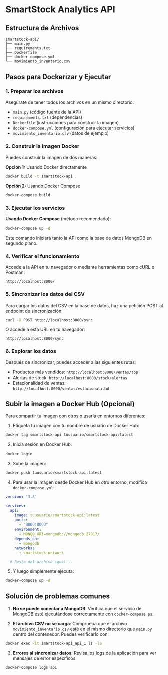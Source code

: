 # SmartStock Analytics API

## Estructura de Archivos
```
smartstock-api/
├── main.py
├── requirements.txt
├── Dockerfile
├── docker-compose.yml
└── movimiento_inventario.csv
```

## Pasos para Dockerizar y Ejecutar

### 1. Preparar los archivos
Asegúrate de tener todos los archivos en un mismo directorio:
- `main.py` (código fuente de la API)
- `requirements.txt` (dependencias)
- `Dockerfile` (instrucciones para construir la imagen)
- `docker-compose.yml` (configuración para ejecutar servicios)
- `movimiento_inventario.csv` (datos de ejemplo)

### 2. Construir la imagen Docker
Puedes construir la imagen de dos maneras:

**Opción 1:** Usando Docker directamente
```bash
docker build -t smartstock-api .
```

**Opción 2:** Usando Docker Compose
```bash
docker-compose build
```

### 3. Ejecutar los servicios
**Usando Docker Compose** (método recomendado):
```bash
docker-compose up -d
```

Este comando iniciará tanto la API como la base de datos MongoDB en segundo plano.

### 4. Verificar el funcionamiento
Accede a la API en tu navegador o mediante herramientas como cURL o Postman:
```
http://localhost:8000/
```

### 5. Sincronizar los datos del CSV
Para cargar los datos del CSV en la base de datos, haz una petición POST al endpoint de sincronización:
```bash
curl -X POST http://localhost:8000/sync
```

O accede a esta URL en tu navegador:
```
http://localhost:8000/sync
```

### 6. Explorar los datos
Después de sincronizar, puedes acceder a las siguientes rutas:
- Productos más vendidos: `http://localhost:8000/ventas/top`
- Alertas de stock: `http://localhost:8000/stock/alertas`
- Estacionalidad de ventas: `http://localhost:8000/ventas/estacionalidad`

## Subir la imagen a Docker Hub (Opcional)

Para compartir tu imagen con otros o usarla en entornos diferentes:

1. Etiqueta tu imagen con tu nombre de usuario de Docker Hub:
```bash
docker tag smartstock-api tuusuario/smartstock-api:latest
```

2. Inicia sesión en Docker Hub:
```bash
docker login
```

3. Sube la imagen:
```bash
docker push tuusuario/smartstock-api:latest
```

4. Para usar la imagen desde Docker Hub en otro entorno, modifica `docker-compose.yml`:
```yaml
version: '3.8'

services:
  api:
    image: tuusuario/smartstock-api:latest
    ports:
      - "8000:8000"
    environment:
      - MONGO_URI=mongodb://mongodb:27017/
    depends_on:
      - mongodb
    networks:
      - smartstock-network

  # Resto del archivo igual...
```

5. Y luego simplemente ejecuta:
```bash
docker-compose up -d
```

## Solución de problemas comunes

1. **No se puede conectar a MongoDB**: Verifica que el servicio de MongoDB esté ejecutándose correctamente con `docker-compose ps`.

2. **El archivo CSV no se carga**: Comprueba que el archivo `movimiento_inventario.csv` esté en el mismo directorio que `main.py` dentro del contenedor. Puedes verificarlo con:
```bash
docker exec -it smartstock-api_api_1 ls -la
```

3. **Errores al sincronizar datos**: Revisa los logs de la aplicación para ver mensajes de error específicos:
```bash
docker-compose logs api
```
